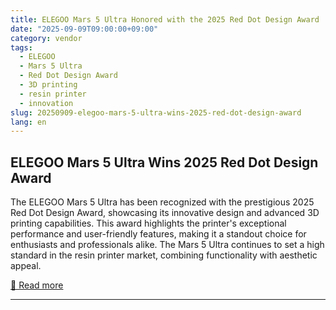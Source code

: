 ```yaml
---
title: ELEGOO Mars 5 Ultra Honored with the 2025 Red Dot Design Award
date: "2025-09-09T09:00:00+09:00"
category: vendor
tags:
  - ELEGOO
  - Mars 5 Ultra
  - Red Dot Design Award
  - 3D printing
  - resin printer
  - innovation
slug: 20250909-elegoo-mars-5-ultra-wins-2025-red-dot-design-award
lang: en
---
```


## ELEGOO Mars 5 Ultra Wins 2025 Red Dot Design Award
The ELEGOO Mars 5 Ultra has been recognized with the prestigious 2025 Red Dot Design Award, showcasing its innovative design and advanced 3D printing capabilities. This award highlights the printer's exceptional performance and user-friendly features, making it a standout choice for enthusiasts and professionals alike. The Mars 5 Ultra continues to set a high standard in the resin printer market, combining functionality with aesthetic appeal.

[🔗 Read more](https://www.elegoo.com/blogs/news/elegoo-mars-5-ultra-honored-with-the-2025-red-dot-design-award)

---